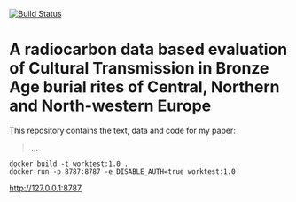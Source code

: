 [![Build Status](https://travis-ci.com/nevrome/workingtitle.svg?token=vxsQ9RjxoGASGtX4Q8jc&branch=master)](https://travis-ci.com/nevrome/workingtitle)

# A radiocarbon data based evaluation of Cultural Transmission in Bronze Age burial rites of Central, Northern and North-western Europe

This repository contains the text, data and code for my paper:

> ...


```
docker build -t worktest:1.0 .
docker run -p 8787:8787 -e DISABLE_AUTH=true worktest:1.0
```
http://127.0.0.1:8787